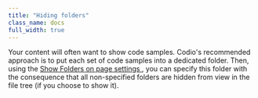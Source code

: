 ```yaml
---
title: "Hiding folders"
class_name: docs
full_width: true
---
```


Your content will often want to show code samples. Codio's recommended approach is to put each set of code samples into a dedicated folder. Then, using the [Show Folders on page settings ](/docs/content/authoring/settings-actions/page#show-hide), you can specify this folder with the consequence that all non-specified folders are hidden from view in the file tree (if you choose to show it).

